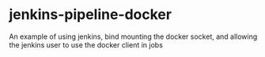 # jenkins-pipeline-docker
An example of using jenkins, bind mounting the docker socket, and allowing the jenkins user to use the docker client in jobs
